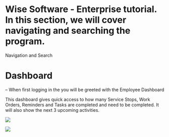 # Wise Software - Enterprise tutorial. In this section, we will cover navigating and searching the program.

Navigation and Search

# Dashboard

– When first logging in the you will be greeted with the Employee Dashboard

This dashboard gives quick access to how many Service Stops, Work Orders, Reminders and Tasks are completed and need to be completed. It will also show the next 3 upcoming activities.

![](https://wiselibrary.blob.core.windows.net/docs/Mobile/dashboard.png)

![](https://wiselibrary.blob.core.windows.net/docs/Mobile/dashboard2.png)
